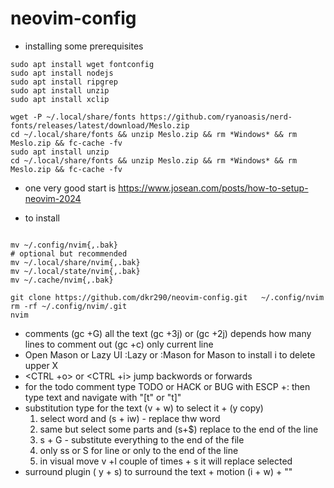 # neovim-config
- installing some prerequisites
```
sudo apt install wget fontconfig
sudo apt install nodejs
sudo apt install ripgrep
sudo apt install unzip
sudo apt install xclip

wget -P ~/.local/share/fonts https://github.com/ryanoasis/nerd-fonts/releases/latest/download/Meslo.zip
cd ~/.local/share/fonts && unzip Meslo.zip && rm *Windows* && rm Meslo.zip && fc-cache -fv
sudo apt install unzip
cd ~/.local/share/fonts && unzip Meslo.zip && rm *Windows* && rm Meslo.zip && fc-cache -fv

```
- one very good start is https://www.josean.com/posts/how-to-setup-neovim-2024

- to install 
```

mv ~/.config/nvim{,.bak}
# optional but recommended
mv ~/.local/share/nvim{,.bak}
mv ~/.local/state/nvim{,.bak}
mv ~/.cache/nvim{,.bak}

git clone https://github.com/dkr290/neovim-config.git   ~/.config/nvim
rm -rf ~/.config/nvim/.git
nvim
```


- comments 
  (gc +G) all the text
  (gc +3j) or (gc +2j) depends how many lines to comment out 
  (gc +c) only current line
- Open Mason or Lazy UI
  :Lazy or :Mason
   for Mason to install i to delete upper X
- <CTRL +o> or <CTRL +i> jump backwords or forwards
- for the todo comment
  type TODO or HACK or BUG with ESCP +: then type text and navigate with "[t"   or  "t]"
- substitution
  type for  the text (v + w) to select it + (y copy)
  1. select word and (s + iw) - replace thw word
  2. same but select some parts and (s+$) replace to the end of the line
  3. s + G - substitute everything to the end of the file 
  4. only ss or S for line or only to the end of the line
  5. in visual move v +l couple of times + s it will replace selected 
- surround plugin
 ( y + s) to surround the text + motion (i + w) + "" 
